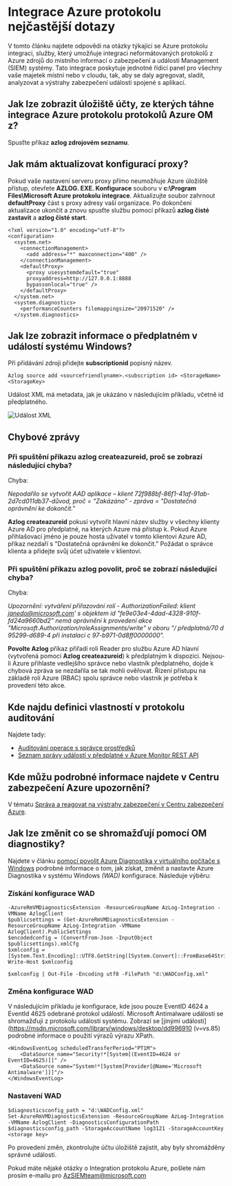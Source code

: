 <properties
   pageTitle="Integrace Azure protokolu nejčastější dotazy týkající se | Microsoft Azure"
   description="V tomto článku najdete odpovědi na otázky týkající se integrace Azure protokolu."
   services="security"
   documentationCenter="na"
   authors="TomShinder"
   manager="MBaldwin"
   editor="TerryLanfear"/>

<tags
   ms.service="security"
   ms.devlang="na"
   ms.topic="article"
   ms.tgt_pltfrm="na"
   ms.workload="na"
   ms.date="08/23/2016"
   ms.author="TomSh"/>

# <a name="azure-log-integration-frequently-asked-questions-faq"></a>Integrace Azure protokolu nejčastější dotazy

V tomto článku najdete odpovědi na otázky týkající se Azure protokolu integraci, služby, který umožňuje integraci neformátovaných protokolů z Azure zdrojů do místního informací o zabezpečení a události Management (SIEM) systémy. Tato integrace poskytuje jednotné řídicí panel pro všechny vaše majetek místní nebo v cloudu, tak, aby se daly agregovat, sladit, analyzovat a výstrahy zabezpečení události spojené s aplikací.

## <a name="how-can-i-see-the-storage-accounts-from-which-azure-log-integration-is-pulling-azure-vm-logs-from"></a>Jak lze zobrazit úložiště účty, ze kterých táhne integrace Azure protokolu protokolů Azure OM z?

Spusťte příkaz **azlog zdrojovém seznamu**.

## <a name="how-can-i-update-the-proxy-configuration"></a>Jak mám aktualizovat konfigurací proxy?

Pokud vaše nastavení serveru proxy přímo neumožňuje Azure úložiště přístup, otevřete **AZLOG. EXE. Konfigurace** souboru v **c:\Program Files\Microsoft Azure protokolu integrace**. Aktualizujte soubor zahrnout **defaultProxy** část s proxy adresy vaší organizace. Po dokončení aktualizace ukončit a znovu spusťte službu pomocí příkazů **azlog čisté zastavit** a **azlog čisté start**.

    <?xml version="1.0" encoding="utf-8"?>
    <configuration>
      <system.net>
        <connectionManagement>
          <add address="*" maxconnection="400" />
        </connectionManagement>
        <defaultProxy>
          <proxy usesystemdefault="true"
          proxyaddress=http://127.0.0.1:8888
          bypassonlocal="true" />
        </defaultProxy>
      </system.net>
      <system.diagnostics>
        <performanceCounters filemappingsize="20971520" />
      </system.diagnostics>   

## <a name="how-can-i-see-the-subscription-information-in-windows-events"></a>Jak lze zobrazit informace o předplatném v událostí systému Windows?

Při přidávání zdroji přidejte **subscriptionid** popisný název.

    Azlog source add <sourcefriendlyname>.<subscription id> <StorageName> <StorageKey>  

Událost XML má metadata, jak je ukázáno v následujícím příkladu, včetně id předplatného.

![Událost XML][1]

## <a name="error-messages"></a>Chybové zprávy

### <a name="when-running-command-azlog-createazureid-why-do-i-get-the-following-error"></a>Při spuštění příkazu **azlog createazureid**, proč se zobrazí následující chyba?

Chyba:

  *Nepodařilo se vytvořit AAD aplikace – klient 72f988bf-86f1-41af-91ab-2d7cd011db37-důvod, proč = "Zakázáno" - zpráva = "Dostatečná oprávnění ke dokončit."*

**Azlog createazureid** pokusí vytvořit hlavní název služby v všechny klienty Azure AD pro předplatné, na kterých Azure má přístup k. Pokud Azure přihlašovací jméno je pouze hosta uživatel v tomto klientovi Azure AD, příkaz nezdaří s "Dostatečná oprávnění ke dokončit." Požádat o správce klienta a přidejte svůj účet uživatele v klientovi.

### <a name="when-running-command-azlog-authorize-why-do-i-get-the-following-error"></a>Při spuštění příkazu **azlog povolit**, proč se zobrazí následující chyba?

Chyba:

  *Upozornění: vytváření přiřazování rolí - AuthorizationFailed: klient janedo@microsoft.com' s objektem id "fe9e03e4-4dad-4328-910f-fd24a9660bd2" nemá oprávnění k provedení akce "Microsoft.Authorization/roleAssignments/write" v oboru "/ předplatná/70 d 95299-d689-4 při instalaci c 97-b971-0d8ff0000000".*

**Povolte Azlog** příkaz přiřadí roli Reader pro službu Azure AD hlavní (vytvořená pomocí **Azlog createazureid**) k předplatným k dispozici. Nejsou-li Azure přihlaste vedlejšího správce nebo vlastník předplatného, dojde k chybová zpráva se nezdařila se tak mohli ověřovat. Řízení přístupu na základě rolí Azure (RBAC) spolu správce nebo vlastník je potřeba k provedení této akce.

## <a name="where-can-i-find-the-definition-of-the-properties-in-audit-log"></a>Kde najdu definici vlastností v protokolu auditování

Najdete tady:

- [Auditování operace s správce prostředků](../resource-group-audit.md)
- [Seznam správy událostí v předplatné v Azure Monitor REST API](https://msdn.microsoft.com/library/azure/dn931934.aspx)

## <a name="where-can-i-find-details-on-azure-security-center-alerts"></a>Kde můžu podrobné informace najdete v Centru zabezpečení Azure upozornění?

V tématu [Správa a reagovat na výstrahy zabezpečení v Centru zabezpečení Azure](../security-center/security-center-managing-and-responding-alerts.md).

## <a name="how-can-i-modify-what-is-collected-with-vm-diagnostics"></a>Jak lze změnit co se shromažďují pomocí OM diagnostiky?

Najdete v článku [pomocí povolit Azure Diagnostika v virtuálního počítače s Windows](../virtual-machines/virtual-machines-windows-ps-extensions-diagnostics.md) podrobné informace o tom, jak získat, změnit a nastavte Azure Diagnostika v systému Windows *(WAD)* konfigurace. Následuje výběru:

### <a name="get-the-wad-config"></a>Získání konfigurace WAD

    -AzureRmVMDiagnosticsExtension -ResourceGroupName AzLog-Integration -VMName AzlogClient
    $publicsettings = (Get-AzureRmVMDiagnosticsExtension -ResourceGroupName AzLog-Integration -VMName AzlogClient).PublicSettings
    $encodedconfig = (ConvertFrom-Json -InputObject $publicsettings).xmlCfg
    $xmlconfig = [System.Text.Encoding]::UTF8.GetString([System.Convert]::FromBase64String($encodedconfig))
    Write-Host $xmlconfig

    $xmlconfig | Out-File -Encoding utf8 -FilePath "d:\WADConfig.xml"

### <a name="modify-the-wad-config"></a>Změna konfigurace WAD

V následujícím příkladu je konfigurace, kde jsou pouze EventID 4624 a EventId 4625 odebrané protokol událostí. Microsoft Antimalware události se shromažďují z protokolu událostí systému. Zobrazí se [jinými události] (https://msdn.microsoft.com/library/windows/desktop/dd996910 (v=vs.85) podrobné informace o použití výrazů výrazu XPath.

    <WindowsEventLog scheduledTransferPeriod="PT1M">
        <DataSource name="Security!*[System[(EventID=4624 or EventID=4625)]]" />
        <DataSource name="System!*[System[Provider[@Name='Microsoft Antimalware']]]"/>
    </WindowsEventLog>

### <a name="set-the-wad-configuration"></a>Nastavení WAD

    $diagnosticsconfig_path = "d:\WADConfig.xml"
    Set-AzureRmVMDiagnosticsExtension -ResourceGroupName AzLog-Integration -VMName AzlogClient -DiagnosticsConfigurationPath $diagnosticsconfig_path -StorageAccountName log3121 -StorageAccountKey <storage key>

Po provedení změn, zkontrolujte účtu úložiště zajistit, aby byly shromážděny správné události.

Pokud máte nějaké otázky o Integration protokolu Azure, pošlete nám prosím e-mailu pro [AzSIEMteam@microsoft.com](mailto:AzSIEMteam@microsoft.com)

<!--Image references-->
[1]: ./media/security-azure-log-integration-faq/event-xml.png
